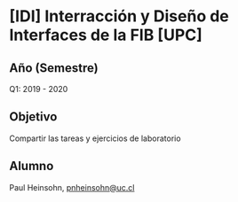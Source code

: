 # [IDI] Interracción y Diseño de Interfaces de la FIB [UPC]

## Año (Semestre)
Q1: 2019 - 2020

## Objetivo
Compartir las tareas y ejercicios de laboratorio

## Alumno
Paul Heinsohn, pnheinsohn@uc.cl
